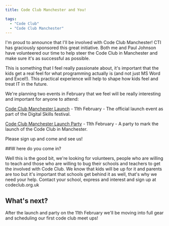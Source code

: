 ```yaml
---
title: Code Club Manchester and You!

tags:
  - "Code Club"
  - "Code Club Manchester"
---
```

I'm proud to announce that I'll be involved with Code Club Manchester! CTI has graciously sponsored this great initiative. Both me and Paul Johnson have volunteered our time to help steer the Code Club in Manchester and make sure it's as successful as possible.

This is something that I feel really passionate about, it's important that the kids get a real feel for what programming actually is (and not just MS Word and Excel!). This practical experience will help to shape how kids feel and treat IT in the future.


We're planning two events in February that we feel will be really interesting and important for anyone to attend:

[Code Club Manchester Launch](http://www.eventbrite.com/e/digital-skills-festival-2014-conference-delegate-registration-tickets-9601954705) - 11th February - The official launch event as part of the Digital Skills festival.

[Code Club Manchester Launch Party](http://www.eventbrite.co.uk/e/code-club-in-manchester-a-party-tickets-10118078445) - 11th February - A party to mark the launch of the Code Club in Manchester.

Please sign up and come and see us!

##W here do you come in?

Well this is the good bit, we're looking for volunteers, people who are willing to teach and those who are willing to bug their schools and teachers to get the involved with Code Club. We know that kids will be up for it and parents are too but it's important that schools get behind it as well, that's why we need your help. Contact your school, express and interest and sign up at codeclub.org.uk

## What's next?

After the launch and party on the 11th February we'll be moving into full gear and scheduling our first code club meet ups!
